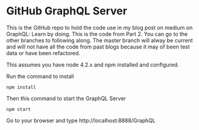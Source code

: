 # GitHub GraphQL Server

This is the GitHub repo to hold the code use in my blog post on medium on GraphQL: Learn by doing.  This is the code from Part 2.  You can go to the other branches to following along.  The master branch will alway be current and will not have all the code from past blogs because it may of been test data or have been refactored.

This assumes you have node 4.2.x and npm installed and configured.

Run the command to install

```
npm install
```
Then this command to start the GraphQL Server

```
npm start
```

Go to your browser and type http://localhost:8888/GraphQL
